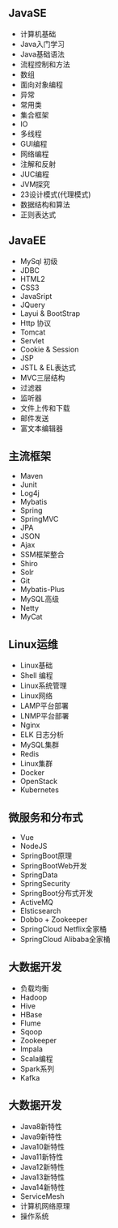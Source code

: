 ## JavaSE

- 计算机基础
- Java入门学习
- Java基础语法
- 流程控制和方法
- 数组
- 面向对象编程
- 异常
- 常用类
- 集合框架
- IO
- 多线程
- GUI编程
- 网络编程
- 注解和反射
- JUC编程
- JVM探究
- 23设计模式(代理模式)
- 数据结构和算法
- 正则表达式

## JavaEE

- MySql 初级
- JDBC
- HTML2
- CSS3
- JavaSript
- JQuery
- Layui & BootStrap
- Http 协议
- Tomcat
- Servlet
- Cookie & Session
- JSP
- JSTL & EL表达式
- MVC三层结构
- 过滤器
- 监听器
- 文件上传和下载
- 邮件发送
- 富文本编辑器

## 主流框架

- Maven
- Junit
- Log4j
- Mybatis
- Spring 
- SpringMVC
- JPA
- JSON
- Ajax
- SSM框架整合
- Shiro
- Solr
- Git
- Mybatis-Plus
- MySQL高级
- Netty
- MyCat

## Linux运维

- Linux基础
- Shell 编程
- Linux系统管理
- Linux网络
- LAMP平台部署
- LNMP平台部署
- Nginx
- ELK 日志分析
- MySQL集群
- Redis
- Linux集群
- Docker
- OpenStack
- Kubernetes 

## 微服务和分布式

- Vue
- NodeJS
- SpringBoot原理
- SpringBootWeb开发
- SpringData
- SpringSecurity
- SpringBoot分布式开发
- ActiveMQ
- Elsticsearch
- Dobbo + Zookeeper
- SpringCloud Netflix全家桶
- SpringCloud Alibaba全家桶


## 大数据开发

- 负载均衡
- Hadoop
- Hive
- HBase
- Flume
- Sqoop
- Zookeeper
- Impala
- Scala编程
- Spark系列
- Kafka

## 大数据开发

- Java8新特性
- Java9新特性
- Java10新特性
- Java11新特性
- Java12新特性
- Java13新特性
- Java14新特性
- ServiceMesh
- 计算机网络原理
- 操作系统

